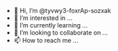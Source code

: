 - 👋 Hi, I’m @tyvwy3-foxrAp-sozxak
- 👀 I’m interested in ...
- 🌱 I’m currently learning ...
- 💞️ I’m looking to collaborate on ...
- 📫 How to reach me ...

<!---
tyvwy3-foxrAp-sozxak/tyvwy3-foxrAp-sozxak is a ✨ special ✨ repository because its `README.md` (this file) appears on your GitHub profile.
You can click the Preview link to take a look at your changes.
--->
